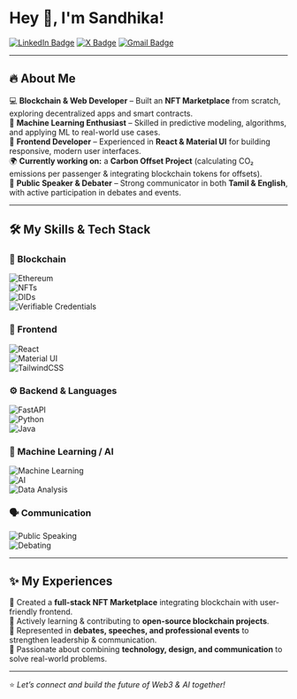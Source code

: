 # Hey 👋, I'm Sandhika!  

[![LinkedIn Badge](https://img.shields.io/badge/-LinkedIn-blue?style=flat&logo=Linkedin&logoColor=white)](https://www.linkedin.com/in/sandhika-jayaraman-a61476385?utm_source=share&utm_campaign=share_via&utm_content=profile&utm_medium=android_app)
[![X Badge](https://img.shields.io/badge/-X-black?style=flat&logo=X&logoColor=white)](https://x.com/Sandhika23?t=M5WuLymj_WOqSRwDhxWZDg&s=08)
[![Gmail Badge](https://img.shields.io/badge/-Gmail-c14438?style=flat&logo=Gmail&logoColor=white)](mailto:sandhikajeyaraman18@gmail.com)

---

## 🔥 About Me  
💻 **Blockchain & Web Developer** – Built an **NFT Marketplace** from scratch, exploring decentralized apps and smart contracts.  
🤖 **Machine Learning Enthusiast** – Skilled in predictive modeling, algorithms, and applying ML to real-world use cases.  
🎨 **Frontend Developer** – Experienced in **React & Material UI** for building responsive, modern user interfaces.  
🌍 **Currently working on:** a **Carbon Offset Project** (calculating CO₂ emissions per passenger & integrating blockchain tokens for offsets).  
🎤 **Public Speaker & Debater** – Strong communicator in both **Tamil & English**, with active participation in debates and events.  

---

## 🛠️ My Skills & Tech Stack  

### 🔗 Blockchain  
![Ethereum](https://img.shields.io/badge/-Ethereum-3C3C3D?style=flat&logo=Ethereum&logoColor=white)  
![NFTs](https://img.shields.io/badge/-NFTs-8A2BE2?style=flat&logo=SuperRare&logoColor=white)  
![DIDs](https://img.shields.io/badge/-DIDs-orange?style=flat&logo=IdentityServer&logoColor=white)  
![Verifiable Credentials](https://img.shields.io/badge/-VCs-teal?style=flat&logo=Auth0&logoColor=white)  

### 🎨 Frontend  
![React](https://img.shields.io/badge/-React-61DAFB?style=flat&logo=React&logoColor=black)  
![Material UI](https://img.shields.io/badge/-MUI-007FFF?style=flat&logo=mui&logoColor=white)  
![TailwindCSS](https://img.shields.io/badge/-TailwindCSS-38B2AC?style=flat&logo=TailwindCSS&logoColor=white)  

### ⚙️ Backend & Languages  
![FastAPI](https://img.shields.io/badge/-FastAPI-009688?style=flat&logo=FastAPI&logoColor=white)  
![Python](https://img.shields.io/badge/-Python-3776AB?style=flat&logo=Python&logoColor=white)  
![Java](https://img.shields.io/badge/-Java-007396?style=flat&logo=OpenJDK&logoColor=white)  

### 🤖 Machine Learning / AI  
![Machine Learning](https://img.shields.io/badge/-ML-FF6F00?style=flat&logo=TensorFlow&logoColor=white)  
![AI](https://img.shields.io/badge/-Artificial%20Intelligence-000000?style=flat&logo=OpenAI&logoColor=white)  
![Data Analysis](https://img.shields.io/badge/-Data%20Analysis-FF9900?style=flat&logo=GoogleAnalytics&logoColor=white)  

### 🗣️ Communication  
![Public Speaking](https://img.shields.io/badge/-Public%20Speaking-FF4088?style=flat&logo=Microphone&logoColor=white)  
![Debating](https://img.shields.io/badge/-Debating-9933FF?style=flat&logo=Teams&logoColor=white)  

---

## ✨ My Experiences  
🚀 Created a **full-stack NFT Marketplace** integrating blockchain with user-friendly frontend.  
🤝 Actively learning & contributing to **open-source blockchain projects**.  
🎤 Represented in **debates, speeches, and professional events** to strengthen leadership & communication.  
🌱 Passionate about combining **technology, design, and communication** to solve real-world problems.  

---

⭐️ _Let’s connect and build the future of Web3 & AI together!_  

